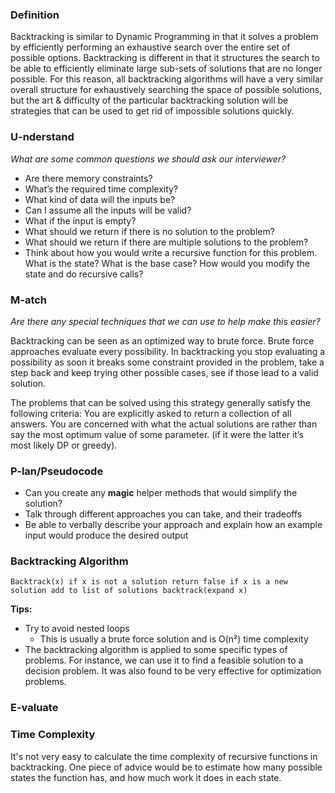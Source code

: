 ### **Definition**

Backtracking is similar to Dynamic Programming in that it solves a problem by efficiently performing an exhaustive search over the entire set of possible options. Backtracking is different in that it structures the search to be able to efficiently eliminate large sub-sets of solutions that are no longer possible. For this reason, all backtracking algorithms will have a very similar overall structure for exhaustively searching the space of possible solutions, but the art & difficulty of the particular backtracking solution will be strategies that can be used to get rid of impossible solutions quickly.

### **U-nderstand**

_What are some common questions we should ask our interviewer?_

- Are there memory constraints?
- What’s the required time complexity?
- What kind of data will the inputs be?
- Can I assume all the inputs will be valid?
- What if the input is empty?
- What should we return if there is no solution to the problem?
- What should we return if there are multiple solutions to the problem?
- Think about how you would write a recursive function for this problem. What is the state? What is the base case? How would you modify the state and do recursive calls?

### **M-atch**

_Are there any special techniques that we can use to help make this easier?_

Backtracking can be seen as an optimized way to brute force. Brute force approaches evaluate every possibility. In backtracking you stop evaluating a possibility as soon it breaks some constraint provided in the problem, take a step back and keep trying other possible cases, see if those lead to a valid solution.

The problems that can be solved using this strategy generally satisfy the following criteria: You are explicitly asked to return a collection of all answers. You are concerned with what the actual solutions are rather than say the most optimum value of some parameter. (if it were the latter it’s most likely DP or greedy).

### **P-lan/Pseudocode**

- Can you create any **magic** helper methods that would simplify the solution?
- Talk through different approaches you can take, and their tradeoffs
- Be able to verbally describe your approach and explain how an example input would produce the desired output

### **Backtracking Algorithm**

`Backtrack(x) if x is not a solution return false if x is a new solution add to list of solutions backtrack(expand x)`

**Tips:**

- Try to avoid nested loops
    - This is usually a brute force solution and is O(n²) time complexity
- The backtracking algorithm is applied to some specific types of problems. For instance, we can use it to find a feasible solution to a decision problem. It was also found to be very effective for optimization problems.

### **E-valuate**

### **Time Complexity**

It's not very easy to calculate the time complexity of recursive functions in backtracking. One piece of advice would be to estimate how many possible states the function has, and how much work it does in each state.